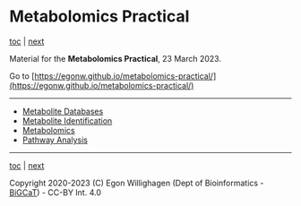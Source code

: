 # Metabolomics Practical

[toc](./README.md) | [next](databases.md)

Material for the **Metabolomics Practical**, 23 March 2023.

Go to [https://egonw.github.io/metabolomics-practical/](https://egonw.github.io/metabolomics-practical/)

---

* [Metabolite Databases](databases.md)
* [Metabolite Identification](identification.md)
* [Metabolomics](omics.md)
* [Pathway Analysis](pathways.md)

---

[toc](./README.md) | [next](databases.md)

Copyright 2020-2023 (C) Egon Willighagen (Dept of Bioinformatics - [BiGCaT](https://www.bigcat.unimaas.nl/)) - CC-BY Int. 4.0
